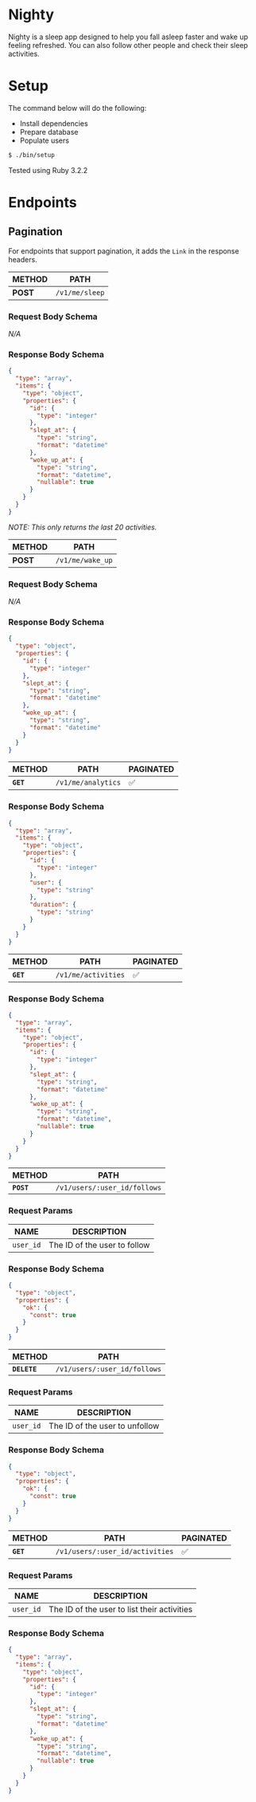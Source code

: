 # Nighty

Nighty is a sleep app designed to help you fall asleep faster and wake up feeling refreshed. You can also follow other people and check their sleep activities.

# Setup

The command below will do the following:

- Install dependencies
- Prepare database
- Populate users

```sh
$ ./bin/setup
```

Tested using Ruby 3.2.2

# Endpoints

## Pagination

For endpoints that support pagination, it adds the `Link` in the response headers.

METHOD | PATH
-------|-----
**POST** | `/v1/me/sleep`

### Request Body Schema

*N/A*

### Response Body Schema

```json
{
  "type": "array",
  "items": {
    "type": "object",
    "properties": {
      "id": {
        "type": "integer"
      },
      "slept_at": {
        "type": "string",
        "format": "datetime"
      },
      "woke_up_at": {
        "type": "string",
        "format": "datetime",
        "nullable": true
      }
    }
  }
}
```

*NOTE: This only returns the last 20 activities.*

METHOD | PATH
-------|-----
**POST** | `/v1/me/wake_up`

### Request Body Schema

*N/A*

### Response Body Schema

```json
{
  "type": "object",
  "properties": {
    "id": {
      "type": "integer"
    },
    "slept_at": {
      "type": "string",
      "format": "datetime"
    },
    "woke_up_at": {
      "type": "string",
      "format": "datetime"
    }
  }
}
```

METHOD | PATH | PAGINATED
-------|----- | ----------
**`GET`** | `/v1/me/analytics` | ✅

### Response Body Schema

```json
{
  "type": "array",
  "items": {
    "type": "object",
    "properties": {
      "id": {
        "type": "integer"
      },
      "user": {
        "type": "string"
      },
      "duration": {
        "type": "string"
      }
    }
  }
}
```

METHOD | PATH | PAGINATED
-------|----- | ----------
**`GET`** | `/v1/me/activities` | ✅

### Response Body Schema

```json
{
  "type": "array",
  "items": {
    "type": "object",
    "properties": {
      "id": {
        "type": "integer"
      },
      "slept_at": {
        "type": "string",
        "format": "datetime"
      },
      "woke_up_at": {
        "type": "string",
        "format": "datetime",
        "nullable": true
      }
    }
  }
}
```

METHOD | PATH
-------|-----
**`POST`** | `/v1/users/:user_id/follows`

### Request Params

NAME | DESCRIPTION
-----|-------------
`user_id` | The ID of the user to follow

### Response Body Schema

```json
{
  "type": "object",
  "properties": {
    "ok": {
      "const": true
    }
  }
}
```

METHOD | PATH
-------|-----
**`DELETE`** | `/v1/users/:user_id/follows`

### Request Params

NAME | DESCRIPTION
-----|-------------
`user_id` | The ID of the user to unfollow

### Response Body Schema

```json
{
  "type": "object",
  "properties": {
    "ok": {
      "const": true
    }
  }
}
```
METHOD | PATH | PAGINATED
-------|----- | ----------
**`GET`** | `/v1/users/:user_id/activities` | ✅

### Request Params

NAME | DESCRIPTION
-----|-------------
`user_id` | The ID of the user to list their activities

### Response Body Schema

```json
{
  "type": "array",
  "items": {
    "type": "object",
    "properties": {
      "id": {
        "type": "integer"
      },
      "slept_at": {
        "type": "string",
        "format": "datetime"
      },
      "woke_up_at": {
        "type": "string",
        "format": "datetime",
        "nullable": true
      }
    }
  }
}
```
